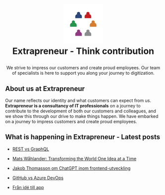 <br />
<h1>
<p align="center">
  <img src="/profile/images/extrapreneur-logo.png" alt="Logo" width="128" height="128">
  <br>Extrapreneur - Think contribution
</h1>
  <p align="center">
   We strive to impress our customers and create proud employees. Our team of specialists is here to support you along your journey to digitization.
  </p>
</p>

## About us at Extrapreneur

<!--about start-->

Our name reflects our identity and what customers can expect from us. <strong>Extrapreneur is a consultancy of IT professionals</strong> on a journey to contribute to the development of both our customers and colleagues, and we show this through our drive to make things happen. We have embarked on a journey to impress customers and create proud employees.

<!--about end-->

## What is happening in Extrapreneur - Latest posts

<!-- blog start -->

*   [REST vs GraphQL](https://www.extrapreneur.se/blog/restvsgraphql)<br/>

*   [Mats Wåhlander: Transforming the World One Idea at a Time](https://www.extrapreneur.se/blog/mats-wahlander)<br/>

*   [Jakob Thomasson om ChatGPT inom frontend-utveckling](https://www.extrapreneur.se/blog/jakob-om-chatgpt)<br/>

*   [GitHub vs Azure DevOps](https://www.extrapreneur.se/blog/githubvsazure)<br/>

*   [Från idé till app ](https://www.extrapreneur.se/blog/c33c2nha7wz3keilktq0u1vuta6cem)<br/>

<!-- blog end -->
